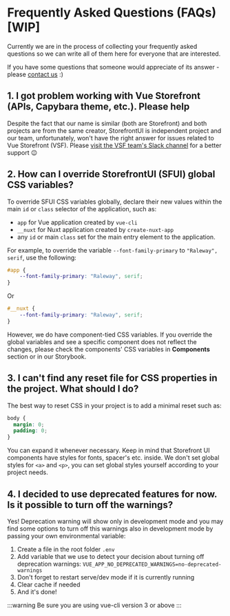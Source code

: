 
# Frequently Asked Questions (FAQs)  [WIP]

Currently we are in the process of collecting your frequently asked questions so we can write all of them here for everyone that are interested.

If you have some questions that someone would appreciate of its answer - please [contact us](meet-the-team.md) :)

## 1. I got problem working with Vue Storefront (APIs, Capybara theme, etc.). Please help

Despite the fact that our name is similar (both are Storefront) and both projects are from the same creator, StorefrontUI is independent project and our team, unfortunately, won't have the right answer for issues related to Vue Storefront (VSF). Please [visit the VSF team's Slack channel](https://vuestorefront.slack.com/join/shared_invite/enQtOTUwNjQyNjY5MDI0LWFmYzE4NTYxNDBhZDRlMjM5MDUzY2RiMjU0YTRjYWQ3YzdkY2YzZjZhZDZmMDUwMWQyOWRmZjQ3NDgwZGQ3NTk#/) for a better support 😉

## 2. How can I override StorefrontUI (SFUI) global CSS variables?

To override SFUI CSS variables globally, declare their new values within the main `id` or `class` selector of the application, such as:

- `app` for Vue application created by `vue-cli`
- `__nuxt` for Nuxt application created by `create-nuxt-app`
- any `id` or main `class` set for the main entry element to the application.

For example, to override the variable `--font-family-primary` to `"Raleway", serif`, use the following:

```css
#app {
    --font-family-primary: "Raleway", serif;
}
```

Or

```css
#__nuxt {
    --font-family-primary: "Raleway", serif;
}
```

However, we do have component-tied CSS variables. If you override the global variables and see a specific component does not reflect the changes, please check the components' CSS variables in **Components** section or in our Storybook.

## 3. I can't find any reset file for CSS properties in the project. What should I do? 

The best way to reset CSS in your project is to add a minimal reset such as:

```css
body {
  margin: 0;
  padding: 0;
}
```

You can expand it whenever necessary. Keep in mind that Storefront UI components have styles for fonts, spacer's etc. inside. We don't set global styles for `<a>` and `<p>`, you can set global styles yourself according to your project needs.

## 4. I decided to use deprecated features for now. Is it possible to turn off the warnings?

Yes! Deprecation warning will show only in development mode and you may find some options to turn off this warnings also in development mode by passing your own environmental variable:

1. Create a file in the root folder `.env`
2. Add variable that we use to detect your decision about turning off deprecation warnings:
`VUE_APP_NO_DEPRECATED_WARNINGS=no-deprecated-warnings`
3. Don't forget to restart serve/dev mode if it is currently running
4. Clear cache if needed
5. And it's done!

:::warning
Be sure you are using vue-cli version 3 or above
:::
